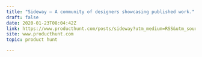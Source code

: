 ```yaml
---
title: "Sideway — A community of designers showcasing published work."
draft: false
date: 2020-01-23T08:04:42Z
link: https://www.producthunt.com/posts/sideway?utm_medium=RSS&utm_source=hune
site: www.producthunt.com
topic: product hunt  

---
```

